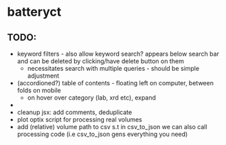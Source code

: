 # batteryct

## TODO:

-   keyword filters - also allow keyword search? appears below search bar and can be deleted by clicking/have delete button on them
    -   necessitates search with multiple queries - should be simple adjustment
-   (accordioned?) table of contents - floating left on computer, between folds on mobile
    -   on hover over category (lab, xrd etc), expand
-
-   cleanup jsx: add comments, deduplicate
-   plot optix script for processing real volumes
-   add (relative) volume path to csv s.t in csv_to_json we can also call processing code (i.e csv_to_json gens everything you need)
